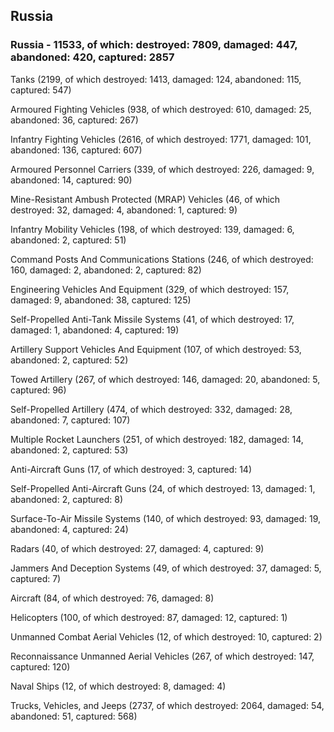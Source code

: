 
 
 ## Russia
 
 ### Russia - 11533, of which: destroyed: 7809, damaged: 447, abandoned: 420, captured: 2857

 

 

 Tanks (2199, of which destroyed: 1413, damaged: 124, abandoned: 115, captured: 547)

 Armoured Fighting Vehicles (938, of which destroyed: 610, damaged: 25, abandoned: 36, captured: 267)

 Infantry Fighting Vehicles (2616, of which destroyed: 1771, damaged: 101, abandoned: 136, captured: 607)

 Armoured Personnel Carriers (339, of which destroyed: 226, damaged: 9, abandoned: 14, captured: 90)

 Mine-Resistant Ambush Protected (MRAP) Vehicles (46, of which destroyed: 32, damaged: 4, abandoned: 1, captured: 9)

 Infantry Mobility Vehicles (198, of which destroyed: 139, damaged: 6, abandoned: 2, captured: 51)

 Command Posts And Communications Stations (246, of which destroyed: 160, damaged: 2, abandoned: 2, captured: 82)

 Engineering Vehicles And Equipment (329, of which destroyed: 157, damaged: 9, abandoned: 38, captured: 125)

 Self-Propelled Anti-Tank Missile Systems (41, of which destroyed: 17, damaged: 1, abandoned: 4, captured: 19)

 Artillery Support Vehicles And Equipment (107, of which destroyed: 53, abandoned: 2, captured: 52)

 Towed Artillery (267, of which destroyed: 146, damaged: 20, abandoned: 5, captured: 96)

 Self-Propelled Artillery (474, of which destroyed: 332, damaged: 28, abandoned: 7, captured: 107)

 Multiple Rocket Launchers (251, of which destroyed: 182, damaged: 14, abandoned: 2, captured: 53)

 Anti-Aircraft Guns (17, of which destroyed: 3, captured: 14)

 Self-Propelled Anti-Aircraft Guns (24, of which destroyed: 13, damaged: 1, abandoned: 2, captured: 8)

 Surface-To-Air Missile Systems (140, of which destroyed: 93, damaged: 19, abandoned: 4, captured: 24)

 Radars (40, of which destroyed: 27, damaged: 4, captured: 9)

 Jammers And Deception Systems (49, of which destroyed: 37, damaged: 5, captured: 7)

 Aircraft (84, of which destroyed: 76, damaged: 8)

 Helicopters (100, of which destroyed: 87, damaged: 12, captured: 1)

 Unmanned Combat Aerial Vehicles (12, of which destroyed: 10, captured: 2)

 Reconnaissance Unmanned Aerial Vehicles (267, of which destroyed: 147, captured: 120)

 Naval Ships (12, of which destroyed: 8, damaged: 4)

 Trucks, Vehicles, and Jeeps (2737, of which destroyed: 2064, damaged: 54, abandoned: 51, captured: 568)


